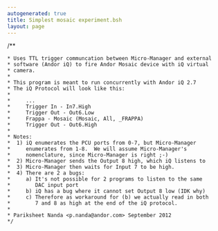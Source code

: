 ```yaml
---
autogenerated: true
title: Simplest mosaic experiment.bsh
layout: page
---
```


/\*\*

`* Uses TTL trigger communcation between Micro-Manager and external`  
`* software (Andor iQ) to fire Andor Mosaic device with iQ virtual`  
`* camera.`  
`*`  
`* This program is meant to run concurrently with Andor iQ 2.7`  
`* The iQ Protocol will look like this:`  
`*`  
`*     ...`  
`*     Trigger In - In7.High`  
`*     Trigger Out - Out6.Low`  
`*     Frappa - Mosaic (Mosaic, All, _FRAPPA)`  
`*     Trigger Out - Out6.High`  
`*`  
`* Notes:`  
`*  1) iQ enumerates the PCU ports from 0-7, but Micro-Manager`  
`*     enumerates from 1-8.  We will assume Micro-Manager's `  
`*     nomenclature, since Micro-Manager is right ;-)`  
`*  2) Micro-Manager sends the Output 8 high, which iQ listens to`  
`*  3) Micro-Manager then waits for Input 7 to be high.`  
`*  4) There are 2 a bugs:`  
`*     a) It's not possible for 2 programs to listen to the same`  
`*        DAC input port`  
`*     b) iQ has a bug where it cannot set Output 8 low (IDK why)`  
`*     c) Therefore as workaround for (b) we actually read in both`  
`*        7 and 8 as high at the end of the iQ protocol.`  
`*`  
`* Pariksheet Nanda <p.nanda@andor.com> September 2012`  
`*/`

